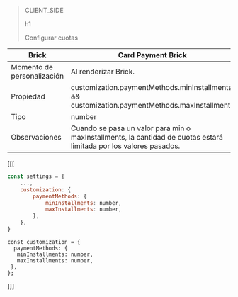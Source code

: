> CLIENT_SIDE
>
> h1
>
> Configurar cuotas

| Brick | Card Payment Brick |
| --- | --- |
| Momento de personalización | Al renderizar Brick. |
| Propiedad | customization.paymentMethods.minInstallments && customization.paymentMethods.maxInstallments |
| Tipo | number |
| Observaciones | Cuando se pasa un valor para min o maxInstallments, la cantidad de cuotas estará limitada por los valores pasados. |

[[[
```javascript
const settings = {
    ...,
    customization: {
        paymentMethods: {
            minInstallments: number,
            maxInstallments: number,
        },
    },
}
```
```react-jsx
const customization = {
  paymentMethods: {
   minInstallments: number,
   maxInstallments: number,
 },
};
```
]]]